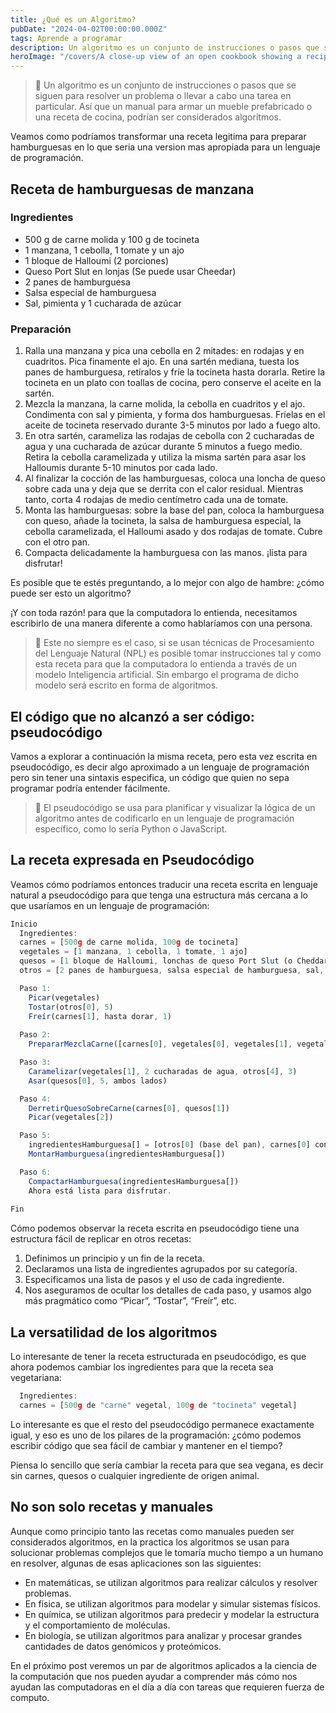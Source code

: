 ```yaml
---
title: ¿Qué es un Algoritmo?
pubDate: "2024-04-02T00:00:00.000Z"
tags: Aprende a programar
description: Un algoritmo es un conjunto de instrucciones o pasos que se siguen para resolver un problema o llevar a cabo una tarea en particular. Así que, un manual para armar un mueble prefabricado o una receta de cocina, podrían ser considerados algoritmos.
heroImage: "/covers/A close-up view of an open cookbook showing a recipe for sourdough starter.jpg"
---
```

> 🍔 Un algoritmo es un conjunto de instrucciones o pasos que se siguen para resolver un problema o llevar a cabo una tarea en particular. Así que un manual para armar un mueble prefabricado o una receta de cocina, podrían ser considerados algoritmos.

Veamos como podríamos transformar una receta legitima para preparar hamburguesas en lo que seria una version mas apropiada para un lenguaje de programación.

## Receta de hamburguesas de manzana
### Ingredientes
* 500 g de carne molida y 100 g de tocineta
* 1 manzana, 1 cebolla, 1 tomate y un ajo
* 1 bloque de Halloumi (2 porciones)
* Queso Port Slut en lonjas (Se puede usar Cheedar)
* 2 panes de hamburguesa
* Salsa especial de hamburguesa
* Sal, pimienta y 1 cucharada de azúcar

### Preparación
1. Ralla una manzana y pica una cebolla en 2 mitades: en rodajas y en cuadritos. Pica finamente el ajo. En una sartén mediana, tuesta los panes de hamburguesa, retíralos y fríe la tocineta hasta dorarla. Retire la tocineta en un plato con toallas de cocina, pero conserve el aceite en la sartén.
2. Mezcla la manzana, la carne molida, la cebolla en cuadritos y el ajo. Condimenta con sal y pimienta, y forma dos hamburguesas. Fríelas en el aceite de tocineta reservado durante 3-5 minutos por lado a fuego alto.
3. En otra sartén, carameliza las rodajas de cebolla con 2 cucharadas de agua y una cucharada de azúcar durante 5 minutos a fuego medio. Retira la cebolla caramelizada y utiliza la misma sartén para asar los Halloumis durante 5-10 minutos por cada lado.
4. Al finalizar la cocción de las hamburguesas, coloca una loncha de queso sobre cada una y deja que se derrita con el calor residual. Mientras tanto, corta 4 rodajas de medio centímetro cada una de tomate.
5. Monta las hamburguesas: sobre la base del pan, coloca la hamburguesa con queso, añade la tocineta, la salsa de hamburguesa especial, la cebolla caramelizada, el Halloumi asado y dos rodajas de tomate. Cubre con el otro pan.
6. Compacta delicadamente la hamburguesa con las manos. ¡lista para disfrutar!

Es posible que te estés preguntando, a lo mejor con algo de hambre: ¿cómo puede ser esto un algoritmo?

¡Y con toda razón! para que la computadora lo entienda, necesitamos escribirlo de una manera diferente a como hablaríamos con una persona.

> 🤖 Este no siempre es el caso, si se usan técnicas de Procesamiento del Lenguaje Natural (NPL) es posible tomar instrucciones tal y como esta receta para que la computadora lo entienda a través de un modelo Inteligencia artificial. Sin embargo el programa de dicho modelo será escrito en forma de algoritmos.

## El código que no alcanzó a ser código: pseudocódigo
Vamos a explorar a continuación la misma receta, pero esta vez escrita en pseudocódigo, es decir algo aproximado a un lenguaje de programación pero sin tener una sintaxis especifica, un código que quien no sepa programar podría entender fácilmente.

> 🧠 El pseudocódigo se usa para planificar y visualizar la lógica de un algoritmo antes de codificarlo en un lenguaje de programación específico, como lo sería Python o JavaScript.

## La receta expresada en Pseudocódigo
Veamos cómo podríamos entonces traducir una receta escrita en lenguaje natural a pseudocódigo para que tenga una estructura más cercana a lo que usaríamos en un lenguaje de programación:

```javascript
Inicio
  Ingredientes: 
  carnes = [500g de carne molida, 100g de tocineta]
  vegetales = [1 manzana, 1 cebolla, 1 tomate, 1 ajo]
  quesos = [1 bloque de Halloumi, lonchas de queso Port Slut (o Cheddar)]
  otros = [2 panes de hamburguesa, salsa especial de hamburguesa, sal, pimienta, 1 cucharada de azúcar]

  Paso 1: 
    Picar(vegetales)
    Tostar(otros[0], 5)
    Freír(carnes[1], hasta dorar, 1)
  
  Paso 2: 
    PrepararMezclaCarne([carnes[0], vegetales[0], vegetales[1], vegetales[3]], otros[2:])

  Paso 3: 
    Caramelizar(vegetales[1], 2 cucharadas de agua, otros[4], 3)
    Asar(quesos[0], 5, ambos lados)

  Paso 4: 
    DerretirQuesoSobreCarne(carnes[0], quesos[1])
    Picar(vegetales[2])

  Paso 5: 
    ingredientesHamburguesa[] = [otros[0] (base del pan), carnes[0] con quesos[1], carnes[1], otros[1] (salsa), vegetales[1] caramelizada, quesos[0] asado, vegetales[2], otros[0] (parte superior del pan)]
    MontarHamburguesa(ingredientesHamburguesa[])

  Paso 6: 
    CompactarHamburguesa(ingredientesHamburguesa[])
    Ahora está lista para disfrutar.
  
Fin
```

Cómo podemos observar la receta escrita en pseudocódigo tiene una estructura fácil de replicar en otros recetas:
1. Definimos un principio y un fin de la receta.
2. Declaramos una lista de ingredientes agrupados por su categoría.
3. Especificamos una lista de pasos y el uso de cada ingrediente.
4. Nos aseguramos de ocultar los detalles de cada paso, y usamos algo más pragmático como “Picar”, “Tostar”, “Freír”, etc.

## La versatilidad de los algoritmos
Lo interesante de tener la receta estructurada en pseudocódigo, es que ahora podemos cambiar los ingredientes para que la receta sea vegetariana:

```javascript
  Ingredientes: 
  carnes = [500g de "carne" vegetal, 100g de "tocineta" vegetal]
```

Lo interesante es que el resto del pseudocódigo permanece exactamente igual, y eso es uno de los pilares de la programación: ¿cómo podemos escribir código que sea fácil de cambiar y mantener en el tiempo?

Piensa lo sencillo que sería cambiar la receta para que sea vegana, es decir sin carnes, quesos o cualquier ingrediente de origen animal.

## No son solo recetas y manuales
Aunque como principio tanto las recetas como manuales pueden ser considerados algoritmos, en la practica los algoritmos se usan para solucionar problemas complejos que le tomaría mucho tiempo a un humano en resolver, algunas de esas aplicaciones son las siguientes:

* En matemáticas, se utilizan algoritmos para realizar cálculos y resolver problemas.
* En física, se utilizan algoritmos para modelar y simular sistemas físicos.
* En química, se utilizan algoritmos para predecir y modelar la estructura y el comportamiento de moléculas.
* En biología, se utilizan algoritmos para analizar y procesar grandes cantidades de datos genómicos y proteómicos.

En el próximo post veremos un par de algoritmos aplicados a la ciencia de la computación que nos pueden ayudar a comprender más cómo nos ayudan las computadoras en el día a día con tareas que requieren fuerza de computo.
